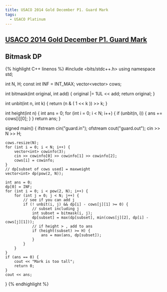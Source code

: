 ```yaml
---
title: USACO 2014 Gold December P1. Guard Mark
tags:
  - USACO Platinum
---
```


## [USACO 2014 Gold December P1. Guard Mark](http://www.usaco.org/index.php?page=viewproblem2&cpid=494)

## Bitmask DP

{% highlight C++ linenos %}
#include <bits/stdc++.h>
using namespace std;

int N, H;
const int INF = INT_MAX;
vector<vector<int>> cows;


int bitmask(int original, int add) {
    original |= 1UL << add;
    return original;
}

int unbit(int n, int k) {
    return (n & ( 1 << k )) >> k;
}

int height(int n) {
    int ans = 0;
    for (int i = 0; i < N; i++) {
        if (unbit(n, i)) {
            ans += cows[i][0];
        }
    }
    return ans;
}

signed main() {
    ifstream cin("guard.in");
    ofstream cout("guard.out");
    cin >> N >> H;

    cows.resize(N);
    for (int i = 0; i < N; i++) {
        vector<int> cowinfo(3);
        cin >> cowinfo[0] >> cowinfo[1] >> cowinfo[2];
        cows[i] = cowinfo;
    }
    // dp[subset of cows used] = maxweight
    vector<int> dp(pow(2, N));

    int ans = 0;
    dp[0] = INF;
    for (int i = 0; i < pow(2, N); i++) {
        for (int j = 0; j < N; j++) {
            // see if you can add j
            if (! unbit(i, j) && dp[i] - cows[j][1] >= 0) {
                // subset including j
                int subset = bitmask(i, j);
                dp[subset] = max(dp[subset], min(cows[j][2], dp[i] - cows[j][1]));
                // if height > , add to ans
                if (height(subset) >= H) {
                    ans = max(ans, dp[subset]);
                }
            }
        }
    }
    if (ans == 0) {
        cout << "Mark is too tall";
        return 0;
    }
    cout << ans;
}
{% endhighlight %}  
